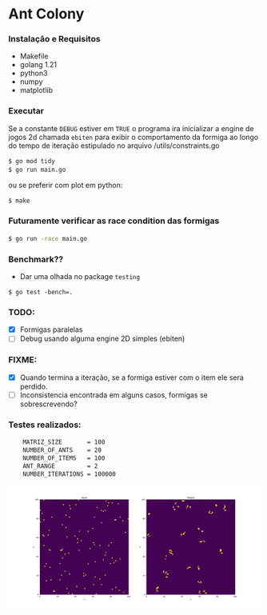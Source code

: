 # Ant Colony

### Instalação e Requisitos

- Makefile
- golang 1.21
- python3
- numpy
- matplotlib


### Executar

Se a constante `DEBUG` estiver em `TRUE` o programa ira inicializar a engine de jogos 2d chamada `ebiten` para exibir o comportamento da formiga ao longo do tempo de iteração estipulado no arquivo /utils/constraints.go

```bash
$ go mod tidy
$ go run main.go
```

ou se preferir com plot em python:

```bash
$ make
```

### Futuramente verificar as race condition das formigas

```bash
$ go run -race main.go
```


### Benchmark??

- Dar uma olhada no package `testing`

```
$ go test -bench=.
```



### TODO:

- [x] Formigas paralelas
- [ ] Debug usando alguma engine 2D simples (ebiten)
### FIXME:

- [x] Quando termina a iteração, se a formiga estiver com o item ele sera perdido. 
- [ ] Inconsistencia encontrada em alguns casos, formigas se sobrescrevendo?

### Testes realizados:

```text
    MATRIZ_SIZE       = 100
	NUMBER_OF_ANTS    = 20
	NUMBER_OF_ITEMS   = 100
	ANT_RANGE         = 2
	NUMBER_ITERATIONS = 100000
```

![plot](./docs/Figure_1.png)
